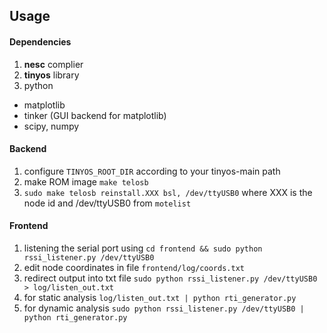 ## Usage

#### Dependencies

1. **nesc** complier
2. **tinyos** library
3. python
  * matplotlib
  * tinker (GUI backend for matplotlib)
  * scipy, numpy

#### Backend

1. configure `TINYOS_ROOT_DIR` according to your tinyos-main path
2. make ROM image `make telosb`
3. `sudo make telosb reinstall.XXX bsl, /dev/ttyUSB0` where XXX is the node id and /dev/ttyUSB0 from `motelist`

#### Frontend

1. listening the serial port using 
  `cd frontend && sudo python rssi_listener.py /dev/ttyUSB0`
2. edit node coordinates in file 
   `frontend/log/coords.txt`
3. redirect output into txt file
   `sudo python rssi_listener.py /dev/ttyUSB0 > log/listen_out.txt`
4. for static analysis
   `log/listen_out.txt | python rti_generator.py`
4. for dynamic analysis
   `sudo python rssi_listener.py /dev/ttyUSB0 | python rti_generator.py`
